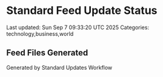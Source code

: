# Standard Feed Update Status
Last updated: Sun Sep  7 09:33:20 UTC 2025
Categories: technology,business,world

## Feed Files Generated

Generated by Standard Updates Workflow
